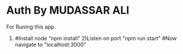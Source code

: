 # Auth By MUDASSAR ALI  
For Runing this app.
1) #Install node 
"npm install"
2)Listen on port
"npm run start"
#Now navigate to "localhost:3000"
